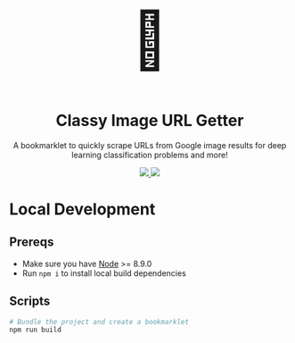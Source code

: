 <div align="center">
  <h1 style="font-size: 100px">🤵</h1>
  <h1>Classy Image URL Getter</h1>
  <p>A bookmarklet to quickly scrape URLs from Google image results for deep learning classification problems and more!</p>
  <p>
    <a href="https://github.com/ozramos/classy-image-url-getter">
      <img src="https://img.shields.io/github/release/ozramos/classy-image-url-getter">
    </a>
    <a href="https://github.com/ozramos/classy-image-url-getter">
      <img src="https://img.shields.io/github/last-commit/ozramos/classy-image-url-getter">
    </a>
  </p>
</div>

# Local Development

## Prereqs

- Make sure you have [Node](https://nodejs.org/en/download/) >= 8.9.0
- Run `npm i` to install local build dependencies

## Scripts

```bash
# Bundle the project and create a bookmarklet
npm run build
```
